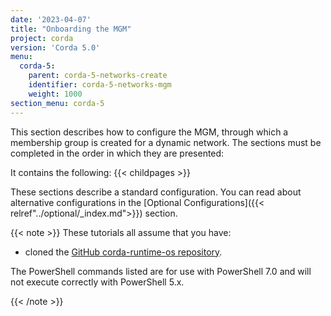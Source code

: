 ```yaml
---
date: '2023-04-07'
title: "Onboarding the MGM"
project: corda
version: 'Corda 5.0'
menu:
  corda-5:
    parent: corda-5-networks-create
    identifier: corda-5-networks-mgm
    weight: 1000
section_menu: corda-5
---
```

This section describes how to configure the MGM, through which a membership group is created for a dynamic network. The sections must be completed in the order in which they are presented:

It contains the following:
{{< childpages >}}

These sections describe a standard configuration. You can read about alternative configurations in the [Optional Configurations]({{< relref"../optional/_index.md">}}) section.

{{< note >}}
These tutorials all assume that you have:
<!--* [deployed Corda 5 to a Kubernetes cluster]()).-->
* cloned the [GitHub corda-runtime-os repository](https://github.com/corda/corda-runtime-os).

The PowerShell commands listed are for use with PowerShell 7.0 and will not execute correctly with PowerShell 5.x.

{{< /note >}}
